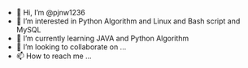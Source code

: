 - 👋 Hi, I’m @pjnw1236
- 👀 I’m interested in Python Algorithm and Linux and Bash script and MySQL
- 🌱 I’m currently learning JAVA and Python Algorithm
- 💞️ I’m looking to collaborate on ...
- 📫 How to reach me ...

<!---
pjnw1236/pjnw1236 is a ✨ special ✨ repository because its `README.md` (this file) appears on your GitHub profile.
You can click the Preview link to take a look at your changes.
--->

